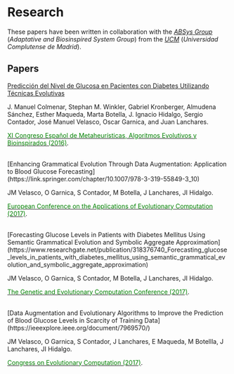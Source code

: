 # Research
These papers have been written in collaboration with the [*ABSys Group*](http://bioinspired.dacya.ucm.es/doku.php?id=home) (*Adaptative and Biosinspired System Group*) from the [*UCM*](https://www.ucm.es/)  (*Universidad Complutense de Madrid*).


## Papers
[Predicción del Nivel de Glucosa en Pacientes con Diabetes Utilizando Técnicas Evolutivas]()

J. Manuel Colmenar, Stephan M. Winkler, Gabriel Kronberger, Almudena Sánchez, Esther Maqueda, Marta Botella, J. Ignacio Hidalgo, Sergio Contador, José Manuel Velasco, Oscar Garnica, and Juan Lanchares.

[<span style="color:green">XI Congreso Español de Metaheurísticas, Algoritmos Evolutivos y Bioinspirados (2016)</span>](http://www.congresocedi.es/es/maeb). 


<br/>
[Enhancing Grammatical Evolution Through Data Augmentation: Application to Blood Glucose Forecasting](https://link.springer.com/chapter/10.1007/978-3-319-55849-3_10)

JM Velasco, O Garnica, S Contador, M Botella, J Lanchares, JI Hidalgo.

[<span style="color:green">European Conference on the Applications of Evolutionary Computation (2017)</span>](http://www.evostar.org/2017/cfp_evoapps.php). 


<br/>
[Forecasting Glucose Levels in Patients with Diabetes Mellitus Using Semantic Grammatical Evolution and Symbolic Aggregate Approximation](https://www.researchgate.net/publication/318376740_Forecasting_glucose_levels_in_patients_with_diabetes_mellitus_using_semantic_grammatical_evolution_and_symbolic_aggregate_approximation)

JM Velasco, O Garnica, S Contador, M Botella, J Lanchares, JI Hidalgo.

[<span style="color:green">The Genetic and Evolutionary Computation Conference (2017)</span>](http://gecco-2017.sigevo.org/index.html/HomePage). 


<br/>
[Data Augmentation and Evolutionary Algorithms to Improve the Prediction of Blood Glucose Levels in Scarcity of Training Data](https://ieeexplore.ieee.org/document/7969570/)

JM Velasco, O Garnica, S Contador, J Lanchares, E Maqueda, M Botellla, J Lanchares, JI Hidalgo.

[<span style="color:green">Congress on Evolutionary Computation (2017)</span>](https://www.iiia.csic.es/es/conference/ieee-congress-evolutionary-computation-2017). 


